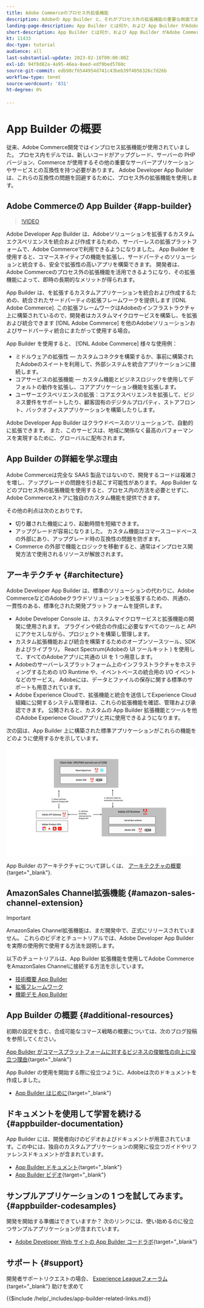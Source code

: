 ```yaml
---
title: Adobe Commerceのプロセス外拡張機能
description: Adobeの App Builder と、それがプロセス外の拡張機能の重要な側面である理由について説明します。
landing-page-description: App Builder とは何か、および App Builder がAdobe Commerce開発戦略に役立つ理由について説明します。
short-description: App Builder とは何か、および App Builder がAdobe Commerce開発戦略に役立つ理由について説明します。
kt: 11433
doc-type: tutorial
audience: all
last-substantial-update: 2023-02-16T00:00:00Z
exl-id: 94f8d82a-4a95-46ea-8eed-edf9bed5760c
source-git-commit: edb98cf6544954d741c43beb39f4056326c7d26b
workflow-type: tm+mt
source-wordcount: '831'
ht-degree: 0%

---
```


# App Builder の概要

従来、Adobe Commerce開発ではインプロセス拡張機能が使用されていました。 プロセス内モデルでは、新しいコードがアップグレード、サーバーの PHP バージョン、Commerce が使用するその他の重要なサーバーアプリケーションやサービスとの互換性を持つ必要があります。 Adobe Developer App Builder は、これらの互換性の問題を回避するために、プロセス外の拡張機能を使用します。

## Adobe Commerceの App Builder {#app-builder}

>[!VIDEO](https://video.tv.adobe.com/v/3412839?quality=12&learn=on)

Adobe Developer App Builder は、Adobeソリューションを拡張するカスタムエクスペリエンスを統合および作成するための、サーバーレスの拡張プラットフォームで、Adobe Commerceで利用できるようになりました。 App Builder を使用すると、コマースネイティブの機能を拡張し、サードパーティのソリューションと統合する、安全で拡張性の高いアプリを構築できます。 開発者は、Adobe Commerceのプロセス外の拡張機能を活用できるようになり、その拡張機能によって、即時の長期的なメリットが得られます。

App Builder は、を拡張するカスタムアプリケーションを統合および作成するための、統合されたサードパーティの拡張フレームワークを提供します [!DNL Adobe Commerce]. この拡張フレームワークはAdobeのインフラストラクチャ上に構築されているので、開発者はカスタムマイクロサービスを構築し、を拡張および統合できます [!DNL Adobe Commerce] を他のAdobeソリューションおよびサードパーティ統合にまたがって使用する場合。

App Builder を使用すると、 [!DNL Adobe Commerce] 様々な使用例：

* ミドルウェアの拡張性 — カスタムコネクタを構築するか、事前に構築されたAdobeのスイートを利用して、外部システムを統合アプリケーションに接続します。
* コアサービスの拡張機能 — カスタム機能とビジネスロジックを使用してデフォルトの動作を拡張し、コアアプリケーション機能を拡張します。
* ユーザーエクスペリエンスの拡張：コアエクスペリエンスを拡張して、ビジネス要件をサポートしたり、顧客固有のデジタルプロパティ、ストアフロント、バックオフィスアプリケーションを構築したりします。

Adobe Developer App Builder はクラウドベースのソリューションで、自動的に拡張できます。 また、このサービスは、地域に関係なく最高のパフォーマンスを実現するために、グローバルに配布されます。

## App Builder の詳細を学ぶ理由

Adobe Commerceは完全な SAAS 製品ではないので、開発するコードは複雑さを増し、アップグレードの問題を引き起こす可能性があります。 App Builder などのプロセス外の拡張機能を使用すると、プロセス内の方法を必要とせずに、Adobe Commerceストアに独自のカスタム機能を提供できます。

その他の利点は次のとおりです。

* 切り離された機能により、起動時間を短縮できます。
* アップグレードが容易になりました。 カスタム機能はコマースコードベースの外部にあり、アップグレード時の互換性の問題を防ぎます。
* Commerce の外部で機能とロジックを移動すると、通常はインプロセス開発方法で使用されるリソースが解放されます。

## アーキテクチャ {#architecture}

Adobe Developer App Builder は、標準のソリューションの代わりに、Adobe CommerceなどのAdobeクラウドソリューションを拡張するための、共通の、一貫性のある、標準化された開発プラットフォームを提供します。

* Adobe Developer Console は、カスタムマイクロサービスと拡張機能の開発に使用されます。 プラグインや統合の作成に必要なすべてのツールと API にアクセスしながら、プロジェクトを構築し管理します。
* カスタム拡張機能および統合を構築するためのオープンソースツール、SDK およびライブラリ。 React Spectrum(Adobeの UI ツールキット ) を使用して、すべてのAdobeアプリに共通の UI を 1 つ用意します。
* Adobeのサーバーレスプラットフォーム上のインフラストラクチャをホスティングするための I/O Runtime や、イベントベースの統合用の I/O イベントなどのサービス。 Adobeには、データとファイルの保存に関する標準のサポートも用意されています。
* Adobe Experience Cloudで、拡張機能と統合を送信してExperience Cloud組織に公開するシステム管理者は、これらの拡張機能を確認、管理および承認できます。 公開されると、カスタムの App Builder 拡張機能とツールを他のAdobe Experience Cloudアプリと共に使用できるようになります。

次の図は、App Builder 上に構築された標準アプリケーションがこれらの機能をどのように使用するかを示しています。

![アーキテクチャ](/help/assets/app-builder/app-builder-architecture.jpeg)

App Builder のアーキテクチャについて詳しくは、 [アーキテクチャの概要](https://developer.adobe.com/app-builder/docs/guides/){target="_blank"}.

## AmazonSales Channel拡張機能 {#amazon-sales-channel-extension}

>[!IMPORTANT]
>
>AmazonSales Channel拡張機能は、まだ開発中で、正式にリリースされていません。  これらのビデオとチュートリアルでは、Adobe Developer App Builder を実際の使用例で使用する方法を説明します。

以下のチュートリアルは、App Builder 拡張機能を使用してAdobe CommerceをAmazonSales Channelに接続する方法を示しています。

* [技術概要 App Builder](../app-builder/app-builder-technical-overview.md)
* [拡張フレームワーク](../app-builder/extensibility-framework-commerce-eventing.md)
* [機能デモ App Builder](../app-builder/app-builder-functional-demonstration.md)

## App Builder の概要 {#additional-resources}

初期の設定を含む、合成可能なコマース戦略の概要については、次のブログ投稿を参照してください。

[App Builder がコマースプラットフォームに対するビジネスの俊敏性の向上に役立つ理由](https://business.adobe.com/blog/how-to/how-app-builder-helps-you-implement-a-composable-commerce-strategy){target="_blank"}

App Builder の使用を開始する際に役立つように、Adobeは次のドキュメントを作成しました。

* [App Builder はじめに](https://developer.adobe.com/app-builder/docs/getting_started/){target="_blank"}

## ドキュメントを使用して学習を続ける {#appbuilder-documentation}

App Builder には、開発者向けのビデオおよびドキュメントが用意されています。この中には、独自のカスタムアプリケーションの開発に役立つガイドやリファレンスドキュメントが含まれています。

* [App Builder ドキュメント](https://developer.adobe.com/app-builder/docs/overview/){target="_blank"}
* [App Builder ビデオ](https://www.youtube.com/playlist?list=PLcVEYUqU7VRfDij-Jbjyw8S8EzW073F_o){target="_blank"}

## サンプルアプリケーションの 1 つを試してみます。 {#appbuilder-codesamples}

開発を開始する準備はできていますか？ 次のリンクには、使い始めるのに役立つサンプルアプリケーションが含まれています。

* [Adobe Developer Web サイトの App Builder コードラボ](https://developer.adobe.com/app-builder/docs/resources/){target="_blank"}

## サポート {#support}

開発者サポートリクエストの場合、 [Experience Leagueフォーラム](https://experienceleaguecommunities.adobe.com/t5/app-builder/ct-p/project-firefly){target="_blank"} 助けを求めて

{{$include /help/_includes/app-builder-related-links.md}}
